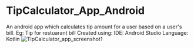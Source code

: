 # TipCalculator_App_Android
An android app which calculates tip amount for a user based on a user's bill. Eg: Tip for restuarant bill
Created using:
IDE: Android Studio 
Language: Kotlin 
![TipCalculator_app_screenshot1](https://user-images.githubusercontent.com/98735612/151765026-91ce5cb0-7b58-4d65-ac5c-4887c7a160eb.png)
